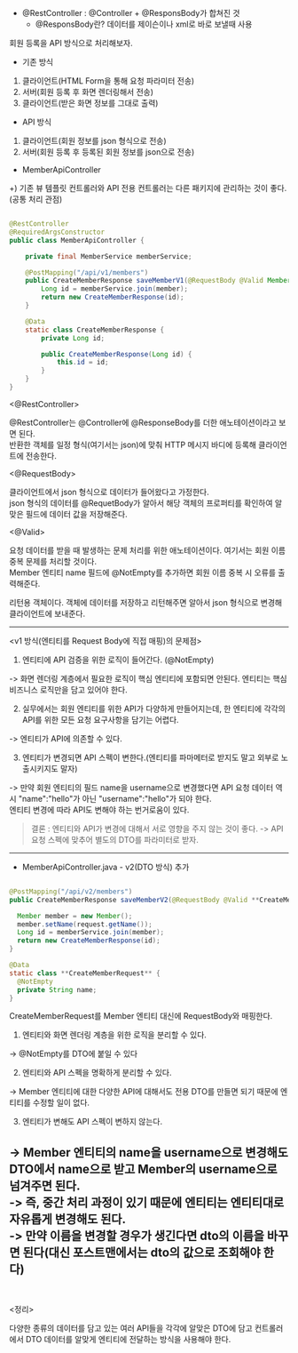 * @RestController : @Controller + @ResponsBody가 합쳐진 것
  * @ResponsBody란? 데이터를 제이슨이나 xml로 바로 보낼때 사용

회원 등록을 API 방식으로 처리해보자.

* 기존 방식
1. 클라이언트(HTML Form을 통해 요청 파라미터 전송)
2. 서버(회원 등록 후 화면 렌더링해서 전송)
3. 클라이언트(받은 화면 정보를 그대로 출력)

* API 방식
1. 클라이언트(회원 정보를 json 형식으로 전송)
2. 서버(회원 등록 후 등록된 회원 정보를 json으로 전송)

- MemberApiController 

+) 기존 뷰 템플릿 컨트롤러와 API 전용 컨트롤러는 다른 패키지에 관리하는 것이 좋다. (공통 처리 관점)

```java

@RestController
@RequiredArgsConstructor
public class MemberApiController {

    private final MemberService memberService;

    @PostMapping("/api/v1/members")
    public CreateMemberResponse saveMemberV1(@RequestBody @Valid Member member) {
        Long id = memberService.join(member);
        return new CreateMemberResponse(id);
    }

    @Data
    static class CreateMemberResponse {
        private Long id;

        public CreateMemberResponse(Long id) {
            this.id = id;
        }
    }
}

```

<@RestController>

@RestController는 @Controller에 @ResponseBody를 더한 애노테이션이라고 보면 된다.<br/>
반환한 객체를 일정 형식(여기서는 json)에 맞춰 HTTP 메시지 바디에 등록해 클라이언트에 전송한다.

 

<@RequestBody>

클라이언트에서 json 형식으로 데이터가 들어왔다고 가정한다.<br/>
json 형식의 데이터를 @RequetBody가 알아서 해당 객체의 프로퍼티를 확인하여 알맞은 필드에 데이터 값을 저장해준다.

 
<@Valid>

요청 데이터를 받을 때 발생하는 문제 처리를 위한 애노테이션이다. 여기서는 회원 이름 중복 문제를 처리할 것이다. <br/>
Member 엔티티 name 필드에 @NotEmpty를 추가하면 회원 이름 중복 시 오류를 출력해준다.

<CreateMemberResponse>

리턴용 객체이다. 객체에 데이터를 저장하고 리턴해주면 알아서 json 형식으로 변경해 클라이언트에 보내준다.

---
  
<v1 방식(엔티티를 Request Body에 직접 매핑)의 문제점>

1. 엔티티에 API 검증을 위한 로직이 들어간다. (@NotEmpty)

-> 화면 렌더링 계층에서 필요한 로직이 핵심 엔티티에 포함되면 안된다. 엔티티는 핵심 비즈니스 로직만을 담고 있어야 한다.

2. 실무에서는 회원 엔티티를 위한 API가 다양하게 만들어지는데, 한 엔티티에 각각의 API를 위한 모든 요청 요구사항을 담기는 어렵다.

-> 엔티티가 API에 의존할 수 있다.

3. 엔티티가 변경되면 API 스펙이 변한다.(엔티티를 파마메터로 받지도 말고 외부로 노출시키지도 말자)

-> 만약 회원 엔티티의 필드 name을 username으로 변경했다면 API 요청 데이터 역시 "name":"hello"가 아닌 "username":"hello"가 되야 한다.<br/>
  엔티티 변경에 따라 API도 변해야 하는 번거로움이 있다.

> 결론 : 엔티티와 API가 변경에 대해서 서로 영향을 주지 않는 것이 좋다. -> API 요청 스펙에 맞추어 별도의 DTO를 파라미터로 받자.
  
  ---
  
  - MemberApiController.java - v2(DTO 방식) 추가
  
  ```java
  
  @PostMapping("/api/v2/members")
public CreateMemberResponse saveMemberV2(@RequestBody @Valid **CreateMemberRequest** request) {

    Member member = new Member();
    member.setName(request.getName());
    Long id = memberService.join(member);
    return new CreateMemberResponse(id);
}

@Data
static class **CreateMemberRequest** {
    @NotEmpty
    private String name;
}
  
  ```
  
  CreateMemberRequest를 Member 엔티티 대신에 RequestBody와 매핑한다.
  
  1. 엔티티와 화면 렌더링 계층을 위한 로직을 분리할 수 있다.

-> @NotEmpty를 DTO에 붙일 수 있다

2. 엔티티와 API 스펙을 명확하게 분리할 수 있다.

-> Member 엔티티에 대한 다양한 API에 대해서도 전용 DTO를 만들면 되기 때문에 엔티티를 수정할 일이 없다.

3. 엔티티가 변해도 API 스펙이 변하지 않는다.

-> Member 엔티티의 name을 username으로 변경해도 DTO에서 name으로 받고 Member의 username으로 넘겨주면 된다. <br/>
-> 즉, 중간 처리 과정이 있기 때문에 엔티티는 엔티티대로 자유롭게 변경해도 된다. <br/>
-> 만약 이름을 변경할 경우가 생긴다면 dto의 이름을 바꾸면 된다(대신 포스트맨에서는 dto의 값으로 조회해야 한다)   
---
 
 <br/>
  
<정리>

다양한 종류의 데이터를 담고 있는 여러 API들을 각각에 알맞은 DTO에 담고 컨트롤러에서 DTO 데이터를 알맞게 엔티티에 전달하는 방식을 사용해야 한다.
